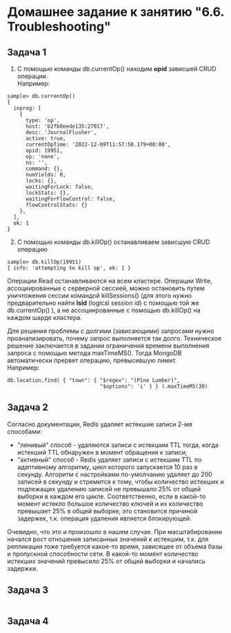 # Домашнее задание к занятию "6.6. Troubleshooting"
## Задача 1

1. С помощью команды db.currentOp() находим **opid** зависшей CRUD операции. </br> 
Например:
```console
sample> db.currentOp()
{
  inprog: [
    {
      type: 'op',
      host: 'b2fb0eede135:27017',
      desc: 'JournalFlusher',
      active: true,
      currentOpTime: '2022-12-09T11:57:50.179+00:00',
      opid: 19951,
      op: 'none',
      ns: '',
      command: {},
      numYields: 0,
      locks: {},
      waitingForLock: false,
      lockStats: {},
      waitingForFlowControl: false,
      flowControlStats: {}
    },
  ],
  ok: 1
}
```

2. С помощью команды db.killOp() останавливаем зависшую CRUD операцию
```console
sample> db.killOp(19951)
{ info: 'attempting to kill op', ok: 1 }
```

Операции Read останавливаются на всем кластере. 
Операции Write, ассоциированные с серверной сессией, можно остановить путем уничтожения
сессии командой killSessions(<lsid>) (для этого нужно предварительно найти **lsid** (logical session
id) с помощью той же db.currentOp() ), а не ассоциированные с помощью db.killOp(<opid>) 
на каждом шарде кластера.

Для решения проблемы с долгими (зависающими) запросами нужно
проанализировать, почему запрос выполняется так долго.
Техническое решение заключается в задании ограничения времени выполнения запроса 
с помощью метода maxTimeMS(). Тогда MongoDB автоматически прервет операцию, 
превысившую лимит. </br> 
Например:
```console
db.location.find( { "town": { "$regex": "(Pine Lumber)",
                              "$options": 'i' } } ).maxTimeMS(30)
```

## Задача 2
Согласно документации, Redis удаляет истекшие записи 2-мя способами:
- "ленивый" способ - удаляются записи с истекшим TTL тогда, когда истекший TTL обнаружен в момент обращения к записи;
- "активный" способ - Redis удаляет записи с истекшим TTL по адаптивному алгоритму, цикл которого запускается 10 раз в секунду. Алгоритм с настройками по-умолчанию удаляет до 200 записей в секунду и стремится к тому, чтобы количество истекших и подлежащих удалению записей не превышало 25% от общей выборки в каждом его цикле. Соответственно, если в какой-то момент
истекло большое количество ключей и их количество превышает 25% в общей выборке, это становится причиной задержек, т.к. операция удаления является блокирующей.</br>

Очевидно, что это и произошло в нашем случае. При масштабировании начался рост отношения записанных значений к истекшим, т.к. для репликации тоже требуется какое-то время, зависящее от объема базы и пропускной способности сети. В какой-то момент количество истекших значений превысило 25% от общей выборки и начались задержки.


## Задача 3
```console

```
## Задача 4
```console

```
